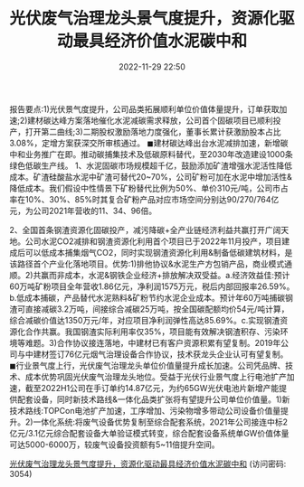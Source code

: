 ﻿---
title: 光伏废气治理龙头景气度提升，资源化驱动最具经济价值水泥碳中和
date: 2022-11-29 22:50
tags:
- 仕净科技
updated: 1970-01-01 08:00:00
---

报告要点:1)光伏景气度提升，公司品类拓展顺利单位价值体量提升，订单获取加速;2)建材碳达峰方案落地催化水泥减碳需求释放，公司首个固碳项目已顺利投产，打开第二曲线;3)二期股权激励落地力度强化，董事长累计获激励股本占比3.08%，定增方案获深交所审核通过。
◼建材碳达峰出台水泥减排加速，新增碳中和业务推广在即。推动碳捕集技术及低碳原料替代，至2030年改造建设1000条绿色低碳生产线。
1、水泥固碳市场规模超千亿，鼓励添加矿渣增强水泥活性降低成本。矿渣硅酸盐水泥中矿渣可替代20~70%，公司矿粉可加在水泥中增加活性&降低成本。我们假设中性情景下矿粉替代比例为50%、单价310元/吨，公司市占率在10%、30%、85%时其复合矿粉产品对应市场空间分别达90/270/764亿元，为公司2021年营收的11、34、96倍。
<!-- more -->
2、全国首条钢渣资源化固碳投产，减污降碳+全产业链经济利益共赢打开广阔天地。公司水泥CO2减排和钢渣资源化利用首个项目已于2022年11月投产，项目建成后可以低成本捕集烟气CO2，同时实现钢渣资源化利用&制备低碳建筑材料，是该路径首个产业化落地项目。优势:1)排他协议&水泥生产方包销产品，商业模式通顺。2)共赢而非成本，水泥&钢铁企业经济+排放解决双受益。a.经济效益佳:预计60万吨矿粉项目全年营收1.86亿元，净利润1575万元，税后内部回报率26.59%。b.低成本捕碳，产品替代水泥熟料&矿粉节约水泥企业成本。预计年60万吨捕碳钢渣可直接减碳3.2万吨，间接综合减碳25万吨，按全国碳配额均价54元/吨计算，综合减碳价值达1350万元/年，对应项目净利润弹性高达85.69%。c.实现钢渣资源化合作共赢。我国钢渣实际利用率仅35%，项目能有效解决钢渣积存、污染环境等难题。3)合作协议接连落地，中建材已有客户资源积累有望复制。2019年公司与中建材签订76亿元烟气治理设备合作协议，技术获龙头企业认可有望复制。
◼行业景气度上行，光伏废气治理龙头单位价值量提升成长加速。公司凭品牌、技术、成本优势巩固光伏废气治理龙头地位。受益于光伏行业景气度上行电池扩产加速，截至2022H1公司在手订单约14.87亿元，为约65GW光伏电池片新增产能提供配套设备，同时新技术路线&一体化品类扩张将有望提升公司单位价值量。1)新技术路线:TOPCon电池扩产加速，工序增加、污染物增多带动公司设备价值量提升。2)一体化系统:将废气设备优势复制至综合配套系统，2021年公司接连中标2亿元/3.1亿元综合配套设备大单验证模式转变，综合配套设备系统单GW价值体量可达5000-6000万，较废气设备投资额有5~11倍提升空间。

[光伏废气治理龙头景气度提升，资源化驱动最具经济价值水泥碳中和](https://url12.ctfile.com/f/3948612-735800389-581cc4?p=3054)
(访问密码: 3054)

